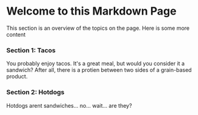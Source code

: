 # Welcome to this Markdown Page
This section is an overview of the topics on the page. Here is some more content

### Section 1: Tacos
You probably enjoy tacos. It's a great meal, but would you consider it a sandwich? After all, there is a protien between two sides of a grain-based product. 

### Section 2: Hotdogs
Hotdogs arent sandwiches... no... wait... are they?

